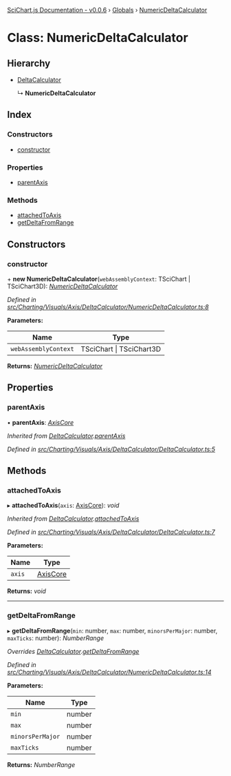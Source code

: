 [SciChart.js Documentation - v0.0.6](../README.md) › [Globals](../globals.md) › [NumericDeltaCalculator](numericdeltacalculator.md)

# Class: NumericDeltaCalculator

## Hierarchy

* [DeltaCalculator](deltacalculator.md)

  ↳ **NumericDeltaCalculator**

## Index

### Constructors

* [constructor](numericdeltacalculator.md#constructor)

### Properties

* [parentAxis](numericdeltacalculator.md#parentaxis)

### Methods

* [attachedToAxis](numericdeltacalculator.md#attachedtoaxis)
* [getDeltaFromRange](numericdeltacalculator.md#getdeltafromrange)

## Constructors

###  constructor

\+ **new NumericDeltaCalculator**(`webAssemblyContext`: TSciChart | TSciChart3D): *[NumericDeltaCalculator](numericdeltacalculator.md)*

*Defined in [src/Charting/Visuals/Axis/DeltaCalculator/NumericDeltaCalculator.ts:8](https://github.com/ABTSoftware/SciChart.Dev/blob/46671d21ce/Web/src/SciChart/src/Charting/Visuals/Axis/DeltaCalculator/NumericDeltaCalculator.ts#L8)*

**Parameters:**

Name | Type |
------ | ------ |
`webAssemblyContext` | TSciChart &#124; TSciChart3D |

**Returns:** *[NumericDeltaCalculator](numericdeltacalculator.md)*

## Properties

###  parentAxis

• **parentAxis**: *[AxisCore](axiscore.md)*

*Inherited from [DeltaCalculator](deltacalculator.md).[parentAxis](deltacalculator.md#parentaxis)*

*Defined in [src/Charting/Visuals/Axis/DeltaCalculator/DeltaCalculator.ts:5](https://github.com/ABTSoftware/SciChart.Dev/blob/46671d21ce/Web/src/SciChart/src/Charting/Visuals/Axis/DeltaCalculator/DeltaCalculator.ts#L5)*

## Methods

###  attachedToAxis

▸ **attachedToAxis**(`axis`: [AxisCore](axiscore.md)): *void*

*Inherited from [DeltaCalculator](deltacalculator.md).[attachedToAxis](deltacalculator.md#attachedtoaxis)*

*Defined in [src/Charting/Visuals/Axis/DeltaCalculator/DeltaCalculator.ts:7](https://github.com/ABTSoftware/SciChart.Dev/blob/46671d21ce/Web/src/SciChart/src/Charting/Visuals/Axis/DeltaCalculator/DeltaCalculator.ts#L7)*

**Parameters:**

Name | Type |
------ | ------ |
`axis` | [AxisCore](axiscore.md) |

**Returns:** *void*

___

###  getDeltaFromRange

▸ **getDeltaFromRange**(`min`: number, `max`: number, `minorsPerMajor`: number, `maxTicks`: number): *NumberRange*

*Overrides [DeltaCalculator](deltacalculator.md).[getDeltaFromRange](deltacalculator.md#abstract-getdeltafromrange)*

*Defined in [src/Charting/Visuals/Axis/DeltaCalculator/NumericDeltaCalculator.ts:14](https://github.com/ABTSoftware/SciChart.Dev/blob/46671d21ce/Web/src/SciChart/src/Charting/Visuals/Axis/DeltaCalculator/NumericDeltaCalculator.ts#L14)*

**Parameters:**

Name | Type |
------ | ------ |
`min` | number |
`max` | number |
`minorsPerMajor` | number |
`maxTicks` | number |

**Returns:** *NumberRange*
